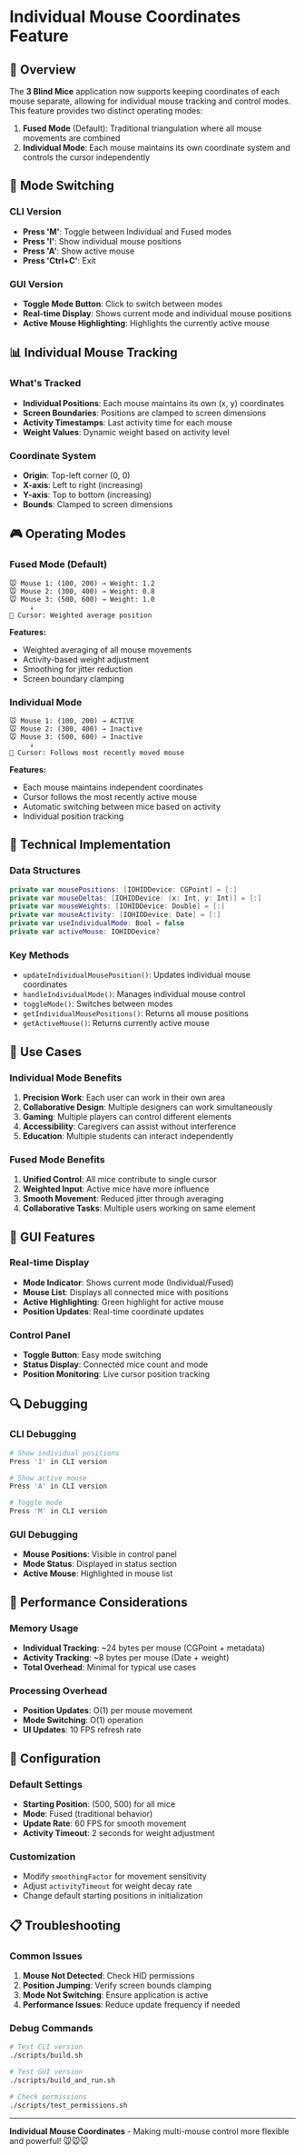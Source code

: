 # Individual Mouse Coordinates Feature

## 🎯 Overview

The **3 Blind Mice** application now supports keeping coordinates of each mouse separate, allowing for individual mouse tracking and control modes. This feature provides two distinct operating modes:

1. **Fused Mode** (Default): Traditional triangulation where all mouse movements are combined
2. **Individual Mode**: Each mouse maintains its own coordinate system and controls the cursor independently

## 🔄 Mode Switching

### CLI Version
- **Press 'M'**: Toggle between Individual and Fused modes
- **Press 'I'**: Show individual mouse positions
- **Press 'A'**: Show active mouse
- **Press 'Ctrl+C'**: Exit

### GUI Version
- **Toggle Mode Button**: Click to switch between modes
- **Real-time Display**: Shows current mode and individual mouse positions
- **Active Mouse Highlighting**: Highlights the currently active mouse

## 📊 Individual Mouse Tracking

### What's Tracked
- **Individual Positions**: Each mouse maintains its own (x, y) coordinates
- **Screen Boundaries**: Positions are clamped to screen dimensions
- **Activity Timestamps**: Last activity time for each mouse
- **Weight Values**: Dynamic weight based on activity level

### Coordinate System
- **Origin**: Top-left corner (0, 0)
- **X-axis**: Left to right (increasing)
- **Y-axis**: Top to bottom (increasing)
- **Bounds**: Clamped to screen dimensions

## 🎮 Operating Modes

### Fused Mode (Default)
```
🐭 Mouse 1: (100, 200) → Weight: 1.2
🐭 Mouse 2: (300, 400) → Weight: 0.8
🐭 Mouse 3: (500, 600) → Weight: 1.0
     ↓
🎯 Cursor: Weighted average position
```

**Features:**
- Weighted averaging of all mouse movements
- Activity-based weight adjustment
- Smoothing for jitter reduction
- Screen boundary clamping

### Individual Mode
```
🐭 Mouse 1: (100, 200) → ACTIVE
🐭 Mouse 2: (300, 400) → Inactive
🐭 Mouse 3: (500, 600) → Inactive
     ↓
🎯 Cursor: Follows most recently moved mouse
```

**Features:**
- Each mouse maintains independent coordinates
- Cursor follows the most recently active mouse
- Automatic switching between mice based on activity
- Individual position tracking

## 🔧 Technical Implementation

### Data Structures
```swift
private var mousePositions: [IOHIDDevice: CGPoint] = [:]
private var mouseDeltas: [IOHIDDevice: (x: Int, y: Int)] = [:]
private var mouseWeights: [IOHIDDevice: Double] = [:]
private var mouseActivity: [IOHIDDevice: Date] = [:]
private var useIndividualMode: Bool = false
private var activeMouse: IOHIDDevice?
```

### Key Methods
- `updateIndividualMousePosition()`: Updates individual mouse coordinates
- `handleIndividualMode()`: Manages individual mouse control
- `toggleMode()`: Switches between modes
- `getIndividualMousePositions()`: Returns all mouse positions
- `getActiveMouse()`: Returns currently active mouse

## 🎯 Use Cases

### Individual Mode Benefits
1. **Precision Work**: Each user can work in their own area
2. **Collaborative Design**: Multiple designers can work simultaneously
3. **Gaming**: Multiple players can control different elements
4. **Accessibility**: Caregivers can assist without interference
5. **Education**: Multiple students can interact independently

### Fused Mode Benefits
1. **Unified Control**: All mice contribute to single cursor
2. **Weighted Input**: Active mice have more influence
3. **Smooth Movement**: Reduced jitter through averaging
4. **Collaborative Tasks**: Multiple users working on same element

## 📱 GUI Features

### Real-time Display
- **Mode Indicator**: Shows current mode (Individual/Fused)
- **Mouse List**: Displays all connected mice with positions
- **Active Highlighting**: Green highlight for active mouse
- **Position Updates**: Real-time coordinate updates

### Control Panel
- **Toggle Button**: Easy mode switching
- **Status Display**: Connected mice count and mode
- **Position Monitoring**: Live cursor position tracking

## 🔍 Debugging

### CLI Debugging
```bash
# Show individual positions
Press 'I' in CLI version

# Show active mouse
Press 'A' in CLI version

# Toggle mode
Press 'M' in CLI version
```

### GUI Debugging
- **Mouse Positions**: Visible in control panel
- **Mode Status**: Displayed in status section
- **Active Mouse**: Highlighted in mouse list

## 🚀 Performance Considerations

### Memory Usage
- **Individual Tracking**: ~24 bytes per mouse (CGPoint + metadata)
- **Activity Tracking**: ~8 bytes per mouse (Date + weight)
- **Total Overhead**: Minimal for typical use cases

### Processing Overhead
- **Position Updates**: O(1) per mouse movement
- **Mode Switching**: O(1) operation
- **UI Updates**: 10 FPS refresh rate

## 🔧 Configuration

### Default Settings
- **Starting Position**: (500, 500) for all mice
- **Mode**: Fused (traditional behavior)
- **Update Rate**: 60 FPS for smooth movement
- **Activity Timeout**: 2 seconds for weight adjustment

### Customization
- Modify `smoothingFactor` for movement sensitivity
- Adjust `activityTimeout` for weight decay rate
- Change default starting positions in initialization

## 📋 Troubleshooting

### Common Issues
1. **Mouse Not Detected**: Check HID permissions
2. **Position Jumping**: Verify screen bounds clamping
3. **Mode Not Switching**: Ensure application is active
4. **Performance Issues**: Reduce update frequency if needed

### Debug Commands
```bash
# Test CLI version
./scripts/build.sh

# Test GUI version
./scripts/build_and_run.sh

# Check permissions
./scripts/test_permissions.sh
```

---

**Individual Mouse Coordinates** - Making multi-mouse control more flexible and powerful! 🐭🐭🐭
